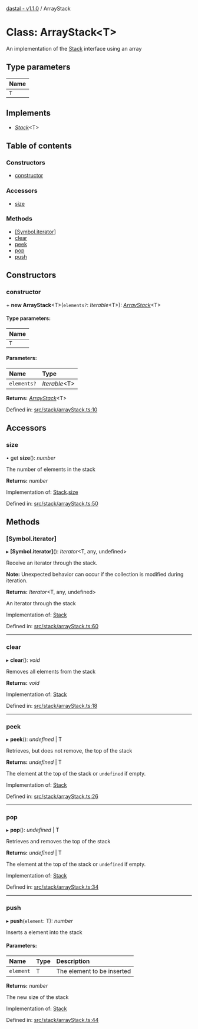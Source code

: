 [dastal - v1.1.0](../README.md) / ArrayStack

# Class: ArrayStack<T\>

An implementation of the [Stack](../interfaces/stack.md) interface using an array

## Type parameters

| Name |
| :------ |
| `T` |

## Implements

* [*Stack*](../interfaces/stack.md)<T\>

## Table of contents

### Constructors

- [constructor](arraystack.md#constructor)

### Accessors

- [size](arraystack.md#size)

### Methods

- [[Symbol.iterator]](arraystack.md#[symbol.iterator])
- [clear](arraystack.md#clear)
- [peek](arraystack.md#peek)
- [pop](arraystack.md#pop)
- [push](arraystack.md#push)

## Constructors

### constructor

\+ **new ArrayStack**<T\>(`elements?`: *Iterable*<T\>): [*ArrayStack*](arraystack.md)<T\>

#### Type parameters:

| Name |
| :------ |
| `T` |

#### Parameters:

| Name | Type |
| :------ | :------ |
| `elements?` | *Iterable*<T\> |

**Returns:** [*ArrayStack*](arraystack.md)<T\>

Defined in: [src/stack/arrayStack.ts:10](https://github.com/havelessbemore/dastal/blob/f1eca00/src/stack/arrayStack.ts#L10)

## Accessors

### size

• get **size**(): *number*

The number of elements in the stack

**Returns:** *number*

Implementation of: [Stack](../interfaces/stack.md).[size](../interfaces/stack.md#size)

Defined in: [src/stack/arrayStack.ts:50](https://github.com/havelessbemore/dastal/blob/f1eca00/src/stack/arrayStack.ts#L50)

## Methods

### [Symbol.iterator]

▸ **[Symbol.iterator]**(): *Iterator*<T, any, undefined\>

Receive an iterator through the stack.

**Note:** Unexpected behavior can occur if the collection is modified during iteration.

**Returns:** *Iterator*<T, any, undefined\>

An iterator through the stack

Implementation of: [Stack](../interfaces/stack.md)

Defined in: [src/stack/arrayStack.ts:60](https://github.com/havelessbemore/dastal/blob/f1eca00/src/stack/arrayStack.ts#L60)

___

### clear

▸ **clear**(): *void*

Removes all elements from the stack

**Returns:** *void*

Implementation of: [Stack](../interfaces/stack.md)

Defined in: [src/stack/arrayStack.ts:18](https://github.com/havelessbemore/dastal/blob/f1eca00/src/stack/arrayStack.ts#L18)

___

### peek

▸ **peek**(): *undefined* \| T

Retrieves, but does not remove, the top of the stack

**Returns:** *undefined* \| T

The element at the top of the stack or `undefined` if empty.

Implementation of: [Stack](../interfaces/stack.md)

Defined in: [src/stack/arrayStack.ts:26](https://github.com/havelessbemore/dastal/blob/f1eca00/src/stack/arrayStack.ts#L26)

___

### pop

▸ **pop**(): *undefined* \| T

Retrieves and removes the top of the stack

**Returns:** *undefined* \| T

The element at the top of the stack or `undefined` if empty.

Implementation of: [Stack](../interfaces/stack.md)

Defined in: [src/stack/arrayStack.ts:34](https://github.com/havelessbemore/dastal/blob/f1eca00/src/stack/arrayStack.ts#L34)

___

### push

▸ **push**(`element`: T): *number*

Inserts a element into the stack

#### Parameters:

| Name | Type | Description |
| :------ | :------ | :------ |
| `element` | T | The element to be inserted |

**Returns:** *number*

The new size of the stack

Implementation of: [Stack](../interfaces/stack.md)

Defined in: [src/stack/arrayStack.ts:44](https://github.com/havelessbemore/dastal/blob/f1eca00/src/stack/arrayStack.ts#L44)
